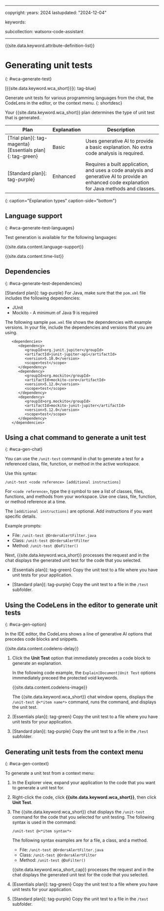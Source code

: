 
---

copyright:
   years: 2024
lastupdated: "2024-12-04"

keywords:

subcollection: watsonx-code-assistant

---

{{site.data.keyword.attribute-definition-list}}

# Generating unit tests
{: #wca-generate-test}



[{{site.data.keyword.wca_short}}]{: tag-blue}

Generate unit tests for various programming languages from the chat, the CodeLens in the editor, or the context menu.
{: shortdesc}

Your {{site.data.keyword.wca_short}} plan determines the type of unit test that is generated.

| Plan | Explanation | Description |
| --- | --- | --- |
| [Trial plan]{: tag-magenta} [Essentials plan]{: tag-green} | Basic | Uses generative AI to provide a basic explanation. No extra code analysis is required. |
| [Standard plan]{: tag-purple} | Enhanced | Requires a built application, and uses a code analysis and generative AI to provide an enhanced code explanation for Java methods and classes. |
{: caption="Explanation types" caption-side="bottom"}

## Language support 
{: #wca-generate-test-languages} 

Test generation is available for the following languages:

{{site.data.content.language-support}}

{{site.data.content.time-list}}

## Dependencies
{: #wca-generate-test-dependencies}

[Standard plan]{: tag-purple} For Java, make sure that the `pom.xml` file includes the following dependencies:
- JUnit
- Mockito - A minimum of Java 9 is required

The following sample `pom.xml` file shows the dependencies with example versions. In your file, include the dependencies and versions that you are using.
 
```code  
   <dependencies>
      <dependency>
         <groupId>org.junit.jupiter</groupId>
         <artifactId>junit-jupiter-api</artifactId>
         <version>5.10.0</version>
         <scope>test</scope>
      </dependency>
      <dependency>
         <groupId>org.mockito</groupId>
         <artifactId>mockito-core</artifactId>
         <version>5.12.0</version>
         <scope>test</scope>
      </dependency>
      <dependency>
         <groupId>org.mockito</groupId>
         <artifactId>mockito-junit-jupiter</artifactId>
         <version>5.12.0</version>
         <scope>test</scope>
      </dependency>
   </dependencies>
```

## Using a chat command to generate a unit test
{: #wca-gen-chat}

You can use the `/unit-test` command in chat to generate a test for a referenced class, file, function, or method in the active workspace.

Use this syntax:

`/unit-test <code reference> [additional instructions]`

For `<code reference>`, type the `@` symbol to see a list of classes, files, functions, and methods from your workspace. Use one class, file, function, or method reference at a time.

The `[additional instructions]` are optional. Add instructions if you want specific details.

Example prompts:
- File: `/unit-test @OrdersAlertFilter.java`
- Class: `/unit-test @OrdersAlertFilter`
- Method: `/unit-test @DoFilter()`  

Next, {{site.data.keyword.wca_short}} processes the request and in the chat displays the generated unit test for the code that you selected. 

* [Essentials plan]{: tag-green} Copy the unit test to a file where you have unit tests for your application.

* [Standard plan]{: tag-purple} Copy the unit test to a file in the `/test` subfolder.

  

## Using the CodeLens in the editor to generate unit tests
{: #wca-gen-option}

In the IDE editor, the CodeLens shows a line of generative AI options that precedes code blocks and snippets.  

{{site.data.content.codelens-delay}}

1. Click the **Unit Test** option that immediately precedes a code block to generate an explanation. 

   In the following code example, the `Explain|Document|Unit Test` options immmediately preceed the protected void keywords.

   {{site.data.content.codelens-image}}

   The {{site.data.keyword.wca_short}} chat window opens, displays the `/unit-test @<*item name*>` command, runs the command, and displays the unit test.

1. [Essentials plan]{: tag-green} Copy the unit test to a file where you have unit tests for your application.

1. [Standard plan]{: tag-purple} Copy the unit test to a file in the `/test` subfolder.



## Generating unit tests from the context menu
{: #wca-gen-context}

To generate a unit test from a context menu:

1. In the Explorer view, expand your application to the code that you want to generate a unit test for.

1. Right-click the code, click **{{site.data.keyword.wca_short}}**, then click **Unit Test**.

1. The {{site.data.keyword.wca_short}} chat displays the `/unit-test` command for the code that you selected for unit testing. The following syntax is used in the command:

   `/unit-test @<*item syntax*>`

   The following syntax examples are for a file, a class, and a method.

   * File: `/unit-test @OrdersAlertFilter.java`
   * Class: `/unit-test @OrdersAlertFilter`
   * Method: `/unit-test @DoFilter()`


   {{site.data.keyword.wca_short_cap}} processes the request and in the chat displays the generated unit test for the code that you selected. 

1. [Essentials plan]{: tag-green} Copy the unit test to a file where you have unit tests for your application.

1. [Standard plan]{: tag-purple} Copy the unit test to a file in the `/test` subfolder.
